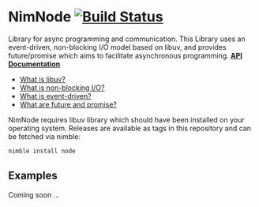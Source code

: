 # NimNode [![Build Status](https://travis-ci.org/tulayang/nimnode.svg?branch=master)](https://travis-ci.org/tulayang/nimnode)

Library for async programming and communication. This Library uses an event-driven, non-blocking I/O model based on libuv, and provides future/promise which aims to facilitate asynchronous programming. **[API Documentation](https://tulayang.github.io/node)**

* [What is libuv?](http://libuv.org/)  
* [What is non-blocking I/O?](https://en.wikipedia.org/wiki/Asynchronous_I/O)  
* [What is event-driven?](https://en.wikipedia.org/wiki/Event-driven_programming/)  
* [What are future and promise?](https://en.wikipedia.org/wiki/Futures_and_promises/)

NimNode requires libuv library which should have been installed on your operating system. Releases are available as tags in this repository and can be fetched via nimble:

```sh
nimble install node
```

## Examples

Coming soon ...
